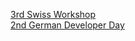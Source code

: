 [3rd Swiss Workshop](/events/switzerland2016)<br />
[2nd German Developer Day](/events/germany2016)<br />
</div>